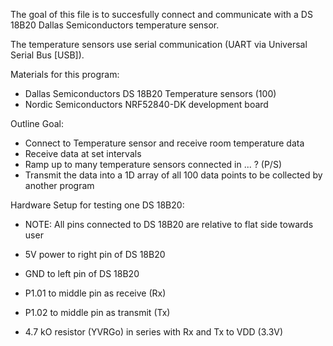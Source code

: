 The goal of this file is to succesfully connect and communicate with a DS 18B20  Dallas Semiconductors temperature sensor.

The temperature sensors use serial communication (UART via Universal Serial Bus [USB]).

Materials for this program:
* Dallas Semiconductors DS 18B20 Temperature sensors (100)
* Nordic Semiconductors NRF52840-DK development board

Outline Goal:

* Connect to Temperature sensor and receive room temperature data
* Receive data at set intervals
* Ramp up to many temperature sensors connected in ... ? (P/S)
* Transmit the data into a 1D array of all 100 data points to be collected by another program


Hardware Setup for testing one DS 18B20:
* NOTE: All pins connected to DS 18B20 are relative to flat side towards user

* 5V power to right pin of DS 18B20
* GND to left pin of DS 18B20
* P1.01 to middle pin as receive (Rx)
* P1.02 to middle pin as transmit (Tx)
* 4.7 kO resistor (YVRGo) in series with Rx and Tx to VDD (3.3V)